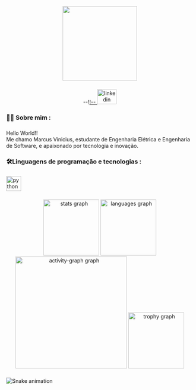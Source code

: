 <div align="center">
  <img height="200" src="https://media3.giphy.com/media/v1.Y2lkPTc5MGI3NjExYTRzOW1kNmNobHJqM2dhbzY2MWl4b3c4cDBtdndoeWc2dm9xNGN5bSZlcD12MV9pbnRlcm5hbF9naWZfYnlfaWQmY3Q9Zw/maNB0qAiRVAty/giphy.gif"  />
</div>

###

<div align="center">
  --!<a href="https://br.linkedin.com/in/marcusviniciusvf" target="_blank">!--
    <img src="https://raw.githubusercontent.com/maurodesouza/profile-readme-generator/master/src/assets/icons/social/linkedin/default.svg" width="52" height="40" alt="linkedin logo"  />
  </a>
</div>

###

<h3 align="left">👨‍💻 Sobre mim :</h3>

###

<p align="left">Hello World!!<br>Me chamo Marcus Vinicius, estudante de Engenharia Elétrica e Engenharia de Software, e apaixonado por tecnologia e inovação.</p>

###

<h3 align="left">🛠Linguagens de programação e tecnologias :</h3>

###

<div align="left">
  <img src="https://cdn.jsdelivr.net/gh/devicons/devicon/icons/python/python-original.svg" height="40" alt="python logo"  />
</div>

###

<div align="center">
  <img src="https://github-readme-stats.vercel.app/api?username=marcusviniciusvf&hide_title=true&hide_rank=true&show_icons=true&include_all_commits=true&count_private=false&disable_animations=false&theme=github_dark&locale=en&hide_border=true&order=1&custom_title=Status" height="150" alt="stats graph"  />
  <img src="https://github-readme-stats.vercel.app/api/top-langs?username=marcusviniciusvf&locale=pt-br&hide_title=false&layout=compact&card_width=320&langs_count=5&theme=github_dark&hide_border=true&order=2&custom_title=Linguagens%20e%20Tecnologias" height="150" alt="languages graph"  />
  <img src="https://github-readme-activity-graph.vercel.app/graph?username=marcusviniciusvf&radius=16&theme=github-dark&area=true&order=5&custom_title=Contribui%C3%A7%C3%B5es&area_color=#5680a3&line=#5680a3&color=#5680a3&hide_border=true" height="300" alt="activity-graph graph"  />
  <img src="https://github-profile-trophy.vercel.app?username=marcusviniciusvf&theme=nord&column=-1&row=1&margin-w=6&margin-h=6&no-bg=true&no-frame=true&order=4" height="150" alt="trophy graph"  />
</div>

###

<img src="https://raw.githubusercontent.com/marcusviniciusvf/marcusviniciusvf/output/snake.svg" alt="Snake animation" />

###
